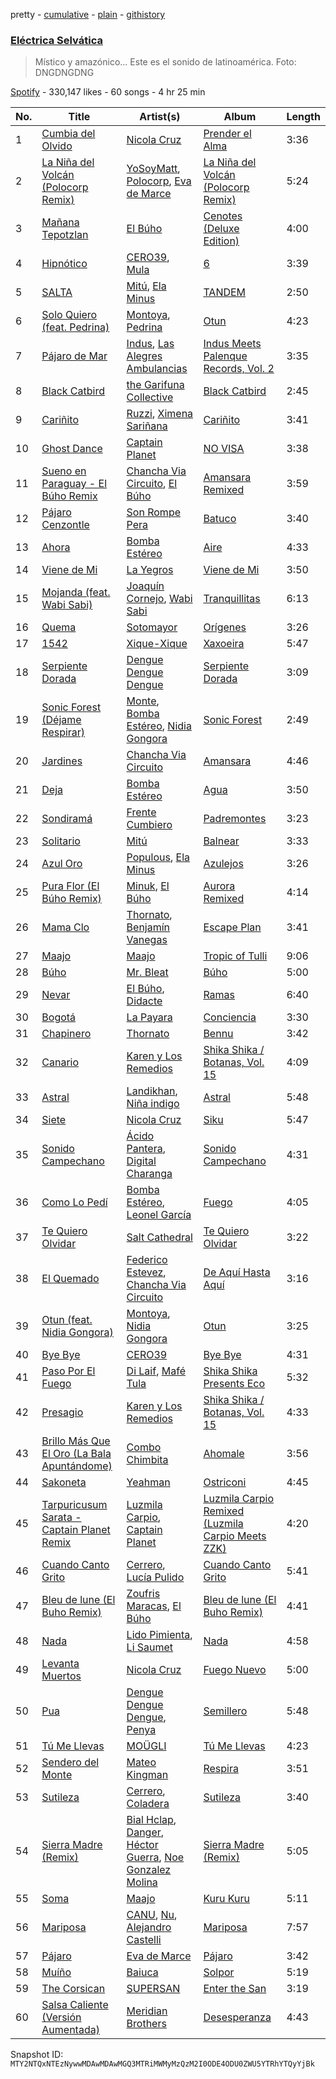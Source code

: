 pretty - [cumulative](/playlists/cumulative/37i9dQZF1DXacNXCQqbCEI.md) - [plain](/playlists/plain/37i9dQZF1DXacNXCQqbCEI) - [githistory](https://github.githistory.xyz/mackorone/spotify-playlist-archive/blob/main/playlists/plain/37i9dQZF1DXacNXCQqbCEI)

### [Eléctrica Selvática](https://open.spotify.com/playlist/37i9dQZF1DXacNXCQqbCEI)

> Místico y amazónico..\. Este es el sonido de latinoamérica\. Foto: DNGDNGDNG

[Spotify](https://open.spotify.com/user/spotify) - 330,147 likes - 60 songs - 4 hr 25 min

| No. | Title | Artist(s) | Album | Length |
|---|---|---|---|---|
| 1 | [Cumbia del Olvido](https://open.spotify.com/track/1oCHMNWzKJdwdwjsPMjXf3) | [Nicola Cruz](https://open.spotify.com/artist/0OltT51j3hIkgaDJqqPzDn) | [Prender el Alma](https://open.spotify.com/album/4i3DT5kt2AlODhnyv0mDKN) | 3:36 |
| 2 | [La Niña del Volcán \(Polocorp Remix\)](https://open.spotify.com/track/0aw4Dcu2XxEuLtXaepPTEA) | [YoSoyMatt](https://open.spotify.com/artist/0NYE6CFlP7ElQR6r395gbV), [Polocorp](https://open.spotify.com/artist/2y9LLMJaR9CvCFeeuLoWjZ), [Eva de Marce](https://open.spotify.com/artist/1UgwU7ChXfMkwH9t6ivW2E) | [La Niña del Volcán \(Polocorp Remix\)](https://open.spotify.com/album/4uQdPn1drtbUwDoYKfw99n) | 5:24 |
| 3 | [Mañana Tepotzlan](https://open.spotify.com/track/0uSBIec5LeDbZtyKjVzCLx) | [El Búho](https://open.spotify.com/artist/1I7FVmvisCtSFzmm87mbLR) | [Cenotes \(Deluxe Edition\)](https://open.spotify.com/album/0Gk9ZPx40L9vCMS2okBUTZ) | 4:00 |
| 4 | [Hipnótico](https://open.spotify.com/track/7kNUjyZQ1YWN1Nv4JvTaiD) | [CERO39](https://open.spotify.com/artist/1B6UFfDLZPbLl1rpOmHmi0), [Mula](https://open.spotify.com/artist/7bWZkUZ5drGDoGAFhGoYGE) | [6](https://open.spotify.com/album/5T31xBzocjWeu9JDn4Sinj) | 3:39 |
| 5 | [SALTA](https://open.spotify.com/track/3Jc8DUdZ1iX5FbYaKzKVh1) | [Mitú](https://open.spotify.com/artist/3OlI3HjAc1LQUmd7wozF6k), [Ela Minus](https://open.spotify.com/artist/4rdJkXHNrMgowlwUdQAg8T) | [TANDEM](https://open.spotify.com/album/1qm1yaOMS8Hhz4QS4aUB69) | 2:50 |
| 6 | [Solo Quiero \(feat\. Pedrina\)](https://open.spotify.com/track/4JP3yoybj8GVDVBKrdmkFx) | [Montoya](https://open.spotify.com/artist/52pEvBJxxzBacaaxVOSyxa), [Pedrina](https://open.spotify.com/artist/7BdQWt4FjHEvmTH6jmaJd1) | [Otun](https://open.spotify.com/album/04o8fTvz7ZcMYVnIx0HAgv) | 4:23 |
| 7 | [Pájaro de Mar](https://open.spotify.com/track/2h6FAxXm6crebk5AEVsChg) | [Indus](https://open.spotify.com/artist/3NaTDSUj7DxcuG1oJPuQ63), [Las Alegres Ambulancias](https://open.spotify.com/artist/2I2AW3q2mvPfWpRmybkosr) | [Indus Meets Palenque Records, Vol\. 2](https://open.spotify.com/album/6ZhlLTZtTuVyH3W3O079p2) | 3:35 |
| 8 | [Black Catbird](https://open.spotify.com/track/1CkGUqwaz1UfFSo2BmySGI) | [the Garifuna Collective](https://open.spotify.com/artist/24OmLPZEq6dYiGJbPCAFVm) | [Black Catbird](https://open.spotify.com/album/67ll9vOLmqydy8lrHVQFKo) | 2:45 |
| 9 | [Cariñito](https://open.spotify.com/track/1vWoodfwshprECuRoWnBjB) | [Ruzzi](https://open.spotify.com/artist/1hjFlLW9xl3RCn7IWPSmxY), [Ximena Sariñana](https://open.spotify.com/artist/7plUpXSFcSJUZSiZAoXqr1) | [Cariñito](https://open.spotify.com/album/3EhNobcvRpbFTQO8aZFfDJ) | 3:41 |
| 10 | [Ghost Dance](https://open.spotify.com/track/4n7OorABBVfxTI7vId6WtK) | [Captain Planet](https://open.spotify.com/artist/1WfWKF1hFimJLzz6ix6aRi) | [NO VISA](https://open.spotify.com/album/3XQC3DeLtnZaCMVMdbBVRA) | 3:38 |
| 11 | [Sueno en Paraguay \- El Búho Remix](https://open.spotify.com/track/59ERJnanE5T9s95cIMpQbx) | [Chancha Via Circuito](https://open.spotify.com/artist/6E8vZ5lkpXbXlkgHhbVJSl), [El Búho](https://open.spotify.com/artist/1I7FVmvisCtSFzmm87mbLR) | [Amansara Remixed](https://open.spotify.com/album/3zFmRK5xmyvsSIQ60kNbb6) | 3:59 |
| 12 | [Pájaro Cenzontle](https://open.spotify.com/track/3QYQIrQ5ccLToSwFJ1cZcW) | [Son Rompe Pera](https://open.spotify.com/artist/0UKHKimjIGeFoS29LxWf4V) | [Batuco](https://open.spotify.com/album/3M8Eepfnzl2kaKyBVqjguX) | 3:40 |
| 13 | [Ahora](https://open.spotify.com/track/6W19LhykJsHs6R93DtCP4F) | [Bomba Estéreo](https://open.spotify.com/artist/5n9bMYfz9qss2VOW89EVs2) | [Aire](https://open.spotify.com/album/3ubY132O5YHYoxn65Vh72T) | 4:33 |
| 14 | [Viene de Mi](https://open.spotify.com/track/5Hs9XxMWxUj973mlLHw6BV) | [La Yegros](https://open.spotify.com/artist/4TkLUhcEmk9Wod6RcEVAi7) | [Viene de Mi](https://open.spotify.com/album/3QO8BwyrIdg5ZLWevzNCI7) | 3:50 |
| 15 | [Mojanda \(feat\. Wabi Sabi\)](https://open.spotify.com/track/50oMN7gWP1tRaSSBq2LQCH) | [Joaquín Cornejo](https://open.spotify.com/artist/6V4NgkMjgxnogUDJe1rAUx), [Wabi Sabi](https://open.spotify.com/artist/4kpCSlKMJJ2JGnzuqnc3HS) | [Tranquillitas](https://open.spotify.com/album/6yIXqkjfFAwNPEdaZAsO9o) | 6:13 |
| 16 | [Quema](https://open.spotify.com/track/451jovfIdTRSHwdcRXfmDr) | [Sotomayor](https://open.spotify.com/artist/13UO3EqZHeNkeDQKjUS8oH) | [Orígenes](https://open.spotify.com/album/6gRNWVhhibYkhLxpIemENH) | 3:26 |
| 17 | [1542](https://open.spotify.com/track/10glJ8ARN1G9ESFF9s00yk) | [Xique\-Xique](https://open.spotify.com/artist/5LuhrBhGclMzHlYK4mDLLp) | [Xaxoeira](https://open.spotify.com/album/0T1MHuHlxRGyGqZT1KGubi) | 5:47 |
| 18 | [Serpiente Dorada](https://open.spotify.com/track/1lAwqRBdQOnGltiX0oNm9I) | [Dengue Dengue Dengue](https://open.spotify.com/artist/4dNjJV9AjGqHzkZualfhnG) | [Serpiente Dorada](https://open.spotify.com/album/4gmnDvOxEJDjGmGlILKZst) | 3:09 |
| 19 | [Sonic Forest \(Déjame Respirar\)](https://open.spotify.com/track/6hreQzJujmQLr88N0fTLO3) | [Monte](https://open.spotify.com/artist/1fcnE99XRNfHPyu27ysuNG), [Bomba Estéreo](https://open.spotify.com/artist/5n9bMYfz9qss2VOW89EVs2), [Nidia Gongora](https://open.spotify.com/artist/5Ln6VxkwRDdAH40Lel6Yj8) | [Sonic Forest](https://open.spotify.com/album/0ImFvq53ujOAdclMey4dd6) | 2:49 |
| 20 | [Jardines](https://open.spotify.com/track/4ayZ9j0dnWDHAND8gndD6X) | [Chancha Via Circuito](https://open.spotify.com/artist/6E8vZ5lkpXbXlkgHhbVJSl) | [Amansara](https://open.spotify.com/album/2XJlMNLjYOr31TTFd21GED) | 4:46 |
| 21 | [Deja](https://open.spotify.com/track/70um118ETgSKTghQNF9iEC) | [Bomba Estéreo](https://open.spotify.com/artist/5n9bMYfz9qss2VOW89EVs2) | [Agua](https://open.spotify.com/album/37RnWMoZSgAtUKLmeslblE) | 3:50 |
| 22 | [Sondiramá](https://open.spotify.com/track/5NadgnszrdqPQ8ZmXfGc0Q) | [Frente Cumbiero](https://open.spotify.com/artist/7r6KiZDjtZqBWp5jaDgxA6) | [Padremontes](https://open.spotify.com/album/2xBuTSISaCxzFIi70B83Fn) | 3:23 |
| 23 | [Solitario](https://open.spotify.com/track/3SutSEaiANvV7SSn4TEztA) | [Mitú](https://open.spotify.com/artist/3OlI3HjAc1LQUmd7wozF6k) | [Balnear](https://open.spotify.com/album/0HXvHufu18kcQI2xKTFhwO) | 3:33 |
| 24 | [Azul Oro](https://open.spotify.com/track/7fAxYPaTKRmQnxJMjg51xc) | [Populous](https://open.spotify.com/artist/5Uy8Skuxzxf38jMDTndKIU), [Ela Minus](https://open.spotify.com/artist/4rdJkXHNrMgowlwUdQAg8T) | [Azulejos](https://open.spotify.com/album/5rC8m03xKIoFTt5iLPRtZY) | 3:26 |
| 25 | [Pura Flor \(El Búho Remix\)](https://open.spotify.com/track/3R5PROPl0zd9GsmCNYtZNv) | [Minuk](https://open.spotify.com/artist/5IIGsnZbpoR1ONGK1fRumn), [El Búho](https://open.spotify.com/artist/1I7FVmvisCtSFzmm87mbLR) | [Aurora Remixed](https://open.spotify.com/album/7rEvRh1tkLQSNDA4PvHDRb) | 4:14 |
| 26 | [Mama Clo](https://open.spotify.com/track/2jUXoIl9hcfw9JQrOPRHEW) | [Thornato](https://open.spotify.com/artist/6ghG9s4GfKVwxKtSdCtgwP), [Benjamín Vanegas](https://open.spotify.com/artist/3iH5J5um1uCq8fEXkuF5hF) | [Escape Plan](https://open.spotify.com/album/4qYVBtC9qkZpEIRZDLyUHg) | 3:41 |
| 27 | [Maajo](https://open.spotify.com/track/4P4dZe0rLvLIHZOCvRr67b) | [Maajo](https://open.spotify.com/artist/1CHnBSP2xS4bRyHRenc5aO) | [Tropic of Tulli](https://open.spotify.com/album/7CAafJQeHEftsjYQmTkxS9) | 9:06 |
| 28 | [Búho](https://open.spotify.com/track/15A389LUr9IMkztXv6oFbM) | [Mr\. Bleat](https://open.spotify.com/artist/4s30l2MADdxxpZbsNNCgCb) | [Búho](https://open.spotify.com/album/5LNivPzS2smPjnunOBwKuX) | 5:00 |
| 29 | [Nevar](https://open.spotify.com/track/2EEkGybjOcVfAZfceU8HD3) | [El Búho](https://open.spotify.com/artist/1I7FVmvisCtSFzmm87mbLR), [Didacte](https://open.spotify.com/artist/4gJkcE85yauN8vUrt8bIFT) | [Ramas](https://open.spotify.com/album/2s61LZqkxTwh3PNMxO6mYX) | 6:40 |
| 30 | [Bogotá](https://open.spotify.com/track/0OUM4ALGSMsPcQB56RFpd9) | [La Payara](https://open.spotify.com/artist/4AIoRABXF7oeowVHCspvo8) | [Conciencia](https://open.spotify.com/album/3kEZQaZLXKbs0nljnRMRnc) | 3:30 |
| 31 | [Chapinero](https://open.spotify.com/track/004JVePzMr05q3vP462QPa) | [Thornato](https://open.spotify.com/artist/6ghG9s4GfKVwxKtSdCtgwP) | [Bennu](https://open.spotify.com/album/7HK4h1JygKYGRCYcdfOMlo) | 3:42 |
| 32 | [Canario](https://open.spotify.com/track/12KVTzqgU558xqkpsywKex) | [Karen y Los Remedios](https://open.spotify.com/artist/6uSvvhlipeAh7lrqB9VTmv) | [Shika Shika / Botanas, Vol\. 15](https://open.spotify.com/album/6tFwiVNeI7Pdut9sWkgCXW) | 4:09 |
| 33 | [Astral](https://open.spotify.com/track/1H6ul0f4lJyhON3QXzoWf4) | [Landikhan](https://open.spotify.com/artist/6kLrAuoxxTyDRY3k9Je0bp), [Niña indigo](https://open.spotify.com/artist/1EdZzDjs8Eur5LonUz59s9) | [Astral](https://open.spotify.com/album/11nP1vIstTbouhN9NoaTmh) | 5:48 |
| 34 | [Siete](https://open.spotify.com/track/6H76nYgiuQ1BotX9hUKW6i) | [Nicola Cruz](https://open.spotify.com/artist/0OltT51j3hIkgaDJqqPzDn) | [Siku](https://open.spotify.com/album/3Ebykp28PuMSSQfqzkt8DO) | 5:47 |
| 35 | [Sonido Campechano](https://open.spotify.com/track/77KdCvsETlcP0DcVesil1U) | [Ácido Pantera](https://open.spotify.com/artist/1K3pfb1RjXkPG9mFRgqZxW), [Digital Charanga](https://open.spotify.com/artist/5QJLZDRwx6z7xCKkk9QmBu) | [Sonido Campechano](https://open.spotify.com/album/4yCDTz9oDmbOTGnoT2VjT2) | 4:31 |
| 36 | [Como Lo Pedí](https://open.spotify.com/track/2UTNZlatDykZEdZTrSFE4x) | [Bomba Estéreo](https://open.spotify.com/artist/5n9bMYfz9qss2VOW89EVs2), [Leonel García](https://open.spotify.com/artist/3t7UqWteBBmHXkcVhMSyay) | [Fuego](https://open.spotify.com/album/46DsjNFAHuGGjMfo1TAyct) | 4:05 |
| 37 | [Te Quiero Olvidar](https://open.spotify.com/track/7HsVyALWw7ILw9wqNJGcUw) | [Salt Cathedral](https://open.spotify.com/artist/1HhSYZFNNPTTZuOlSfZUJP) | [Te Quiero Olvidar](https://open.spotify.com/album/7vC7hsFMfCARD5FQWiAzIY) | 3:22 |
| 38 | [El Quemado](https://open.spotify.com/track/2N3LB0YlVpIqTloJPhO8I7) | [Federico Estevez](https://open.spotify.com/artist/78wJyJntuNWAPG0FbN8k41), [Chancha Via Circuito](https://open.spotify.com/artist/6E8vZ5lkpXbXlkgHhbVJSl) | [De Aquí Hasta Aquí](https://open.spotify.com/album/2IGTlMn6hFIJCilXryWOp3) | 3:16 |
| 39 | [Otun \(feat\. Nidia Gongora\)](https://open.spotify.com/track/6ytRVXrJru5ft3EqQSYsnN) | [Montoya](https://open.spotify.com/artist/52pEvBJxxzBacaaxVOSyxa), [Nidia Gongora](https://open.spotify.com/artist/5Ln6VxkwRDdAH40Lel6Yj8) | [Otun](https://open.spotify.com/album/04o8fTvz7ZcMYVnIx0HAgv) | 3:25 |
| 40 | [Bye Bye](https://open.spotify.com/track/1S4sh25ZPqskyvoV0UlDGC) | [CERO39](https://open.spotify.com/artist/1B6UFfDLZPbLl1rpOmHmi0) | [Bye Bye](https://open.spotify.com/album/3ZSoRUnuOmnGXhV359Jpir) | 4:31 |
| 41 | [Paso Por El Fuego](https://open.spotify.com/track/3309nFqWGA4rnzfjqrQYzX) | [Di Laif](https://open.spotify.com/artist/5KEmdf3GZJMTtVb74Klhy1), [Mafé Tula](https://open.spotify.com/artist/25YPY0NKDJMmhXXPKzb4OP) | [Shika Shika Presents Eco](https://open.spotify.com/album/0GuwihkO3wZHLIc9C7qAlx) | 5:32 |
| 42 | [Presagio](https://open.spotify.com/track/3Fstql1zF6ZsU1sOWBbfQK) | [Karen y Los Remedios](https://open.spotify.com/artist/6uSvvhlipeAh7lrqB9VTmv) | [Shika Shika / Botanas, Vol\. 15](https://open.spotify.com/album/6tFwiVNeI7Pdut9sWkgCXW) | 4:33 |
| 43 | [Brillo Más Que El Oro \(La Bala Apuntándome\)](https://open.spotify.com/track/7l0kAwlnFbbtUKSeeecr5g) | [Combo Chimbita](https://open.spotify.com/artist/5sgpZfCPK6zd3MEB1Nrhey) | [Ahomale](https://open.spotify.com/album/5T8HiC9DBepOkVyHur3AHe) | 3:56 |
| 44 | [Sakoneta](https://open.spotify.com/track/3rTdacXE78kylGPegwCc3B) | [Yeahman](https://open.spotify.com/artist/2IB9PgY9PMJklQlRQHDntA) | [Ostriconi](https://open.spotify.com/album/3SMp3cqUcv5x0GtKVyMAxd) | 4:45 |
| 45 | [Tarpuricusum Sarata \- Captain Planet Remix](https://open.spotify.com/track/2jEuZ0vQ5IVKMcr3KBxpSV) | [Luzmila Carpio](https://open.spotify.com/artist/5nerlXgmkkutK76kjPNjCr), [Captain Planet](https://open.spotify.com/artist/1WfWKF1hFimJLzz6ix6aRi) | [Luzmila Carpio Remixed \(Luzmila Carpio Meets ZZK\)](https://open.spotify.com/album/42yJe2iKdZ6Le083B0XuZj) | 4:20 |
| 46 | [Cuando Canto Grito](https://open.spotify.com/track/1t4gqrKnZ8TYjUAuyskN4Q) | [Cerrero](https://open.spotify.com/artist/5cVZnnikhcTwPENYemDKF6), [Lucía Pulido](https://open.spotify.com/artist/3Nc4dbxJUlEmftLhLuXn3O) | [Cuando Canto Grito](https://open.spotify.com/album/4ZvHs6XyOHCVwWd1x0NGFP) | 5:41 |
| 47 | [Bleu de lune \(El Buho Remix\)](https://open.spotify.com/track/4FKT3e93KFlXf5KBh715EV) | [Zoufris Maracas](https://open.spotify.com/artist/2aW5pvTZYAAZxbh75uVzZD), [El Búho](https://open.spotify.com/artist/1I7FVmvisCtSFzmm87mbLR) | [Bleu de lune \(El Buho Remix\)](https://open.spotify.com/album/1NB4UnMNf4SOXCY7iIIdyZ) | 4:41 |
| 48 | [Nada](https://open.spotify.com/track/0IqrBjsS2wToMuIJgZjur7) | [Lido Pimienta](https://open.spotify.com/artist/1IdkKQ9CM1i0wygfxYV4Z3), [Li Saumet](https://open.spotify.com/artist/1hYzHxIYlfYgHXN9DVZaNw) | [Nada](https://open.spotify.com/album/6uvd9g2I5M3x6EaKusdJDK) | 4:58 |
| 49 | [Levanta Muertos](https://open.spotify.com/track/7DrXaQF10NOAIqM1JGz8AE) | [Nicola Cruz](https://open.spotify.com/artist/0OltT51j3hIkgaDJqqPzDn) | [Fuego Nuevo](https://open.spotify.com/album/3jXvU3BbxtNU9q5XG4BvDh) | 5:00 |
| 50 | [Pua](https://open.spotify.com/track/4b3bYGxsCzLnPwQ5CyRlQX) | [Dengue Dengue Dengue](https://open.spotify.com/artist/4dNjJV9AjGqHzkZualfhnG), [Penya](https://open.spotify.com/artist/33E3A9UvKfjQno9m6S5xwU) | [Semillero](https://open.spotify.com/album/4yjnNPa3bH1Vwrepclo6d4) | 5:48 |
| 51 | [Tú Me Llevas](https://open.spotify.com/track/10OxrfJXZjNcWlbqvmxYs5) | [MOÜGLI](https://open.spotify.com/artist/786qoKu8y9vQHdegoxNJn9) | [Tú Me Llevas](https://open.spotify.com/album/1rR3l0T9K43s6FDWYyLCtG) | 4:23 |
| 52 | [Sendero del Monte](https://open.spotify.com/track/48TkZlKN57XcU049NoKmOd) | [Mateo Kingman](https://open.spotify.com/artist/223se9o877Y4jHzwlDcGNx) | [Respira](https://open.spotify.com/album/1LE1cbHMViiLVaJFaNxGvJ) | 3:51 |
| 53 | [Sutileza](https://open.spotify.com/track/4eALrRnySVDdjAlWHYjrOX) | [Cerrero](https://open.spotify.com/artist/5cVZnnikhcTwPENYemDKF6), [Coladera](https://open.spotify.com/artist/7FNBqkMNkiNpP5w9WY4WHQ) | [Sutileza](https://open.spotify.com/album/7bL0fzAw1LV0pTptJOtoX1) | 3:40 |
| 54 | [Sierra Madre \(Remix\)](https://open.spotify.com/track/3b37ePy3JV5VsnoGoAfqS6) | [Bial Hclap](https://open.spotify.com/artist/6f2R15yk7Bem9aU3nyXXo1), [Danger](https://open.spotify.com/artist/23TYM4mYLQjyJLr4x89MjH), [Héctor Guerra](https://open.spotify.com/artist/4lfPNH1M6M7uNbHlhQdvZz), [Noe Gonzalez Molina](https://open.spotify.com/artist/7Fwc3AwZokLaMKG6PBldYg) | [Sierra Madre \(Remix\)](https://open.spotify.com/album/6ZiLWGGHlbwU6Z2llnJRns) | 5:05 |
| 55 | [Soma](https://open.spotify.com/track/1qA2L50nbrpDv9b53ifP88) | [Maajo](https://open.spotify.com/artist/1CHnBSP2xS4bRyHRenc5aO) | [Kuru Kuru](https://open.spotify.com/album/1VtknfjcZGa4thCJt9bcaP) | 5:11 |
| 56 | [Mariposa](https://open.spotify.com/track/0g49ATUHh1IJtrXW77VysX) | [CANU](https://open.spotify.com/artist/0LRrOx7jaNrYkN1WcHeNMU), [Nu](https://open.spotify.com/artist/5tY2sa8I11tpMuhU9onQ6e), [Alejandro Castelli](https://open.spotify.com/artist/1PNTdpk9ro2EyigI6gxZVN) | [Mariposa](https://open.spotify.com/album/0znYmByBOKwFZunIH24Lth) | 7:57 |
| 57 | [Pájaro](https://open.spotify.com/track/0kPq2bsyrh9T9t5tjCdGdX) | [Eva de Marce](https://open.spotify.com/artist/1UgwU7ChXfMkwH9t6ivW2E) | [Pájaro](https://open.spotify.com/album/68dJoshUCRyvddj3c6jWjP) | 3:42 |
| 58 | [Muíño](https://open.spotify.com/track/6zAuPi2fZsUYgXMIozkowv) | [Baiuca](https://open.spotify.com/artist/2GSXsSy3YzWsp4BXfSGucS) | [Solpor](https://open.spotify.com/album/2q1DwJpZOWhNW0NFYwS8rs) | 5:19 |
| 59 | [The Corsican](https://open.spotify.com/track/6Tr3FORhPcNYvbvsyytnL8) | [SUPERSAN](https://open.spotify.com/artist/3NMvcKm02K3y6D8BvQNGD7) | [Enter the San](https://open.spotify.com/album/0jq4DsqKo31D8iRKXqfXxY) | 3:19 |
| 60 | [Salsa Caliente \(Versión Aumentada\)](https://open.spotify.com/track/3qMRDghhgm2V3be7a3yxnn) | [Meridian Brothers](https://open.spotify.com/artist/08Y6RNx87Eolrcq1aLM6ow) | [Desesperanza](https://open.spotify.com/album/5Kz98hHeSt1Qokhc6rZd83) | 4:43 |

Snapshot ID: `MTY2NTQxNTEzNywwMDAwMDAwMGQ3MTRiMWMyMzQzM2I0ODE4ODU0ZWU5YTRhYTQyYjBk`
